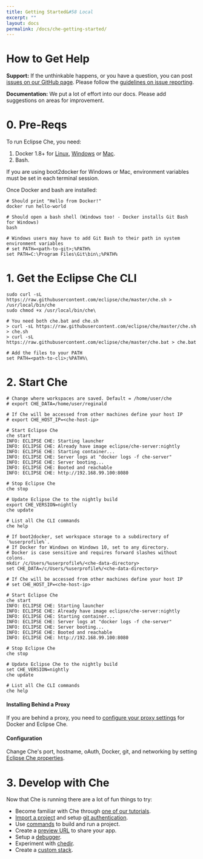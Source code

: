 ```yaml
---
title: Getting Started&#58 Local
excerpt: ""
layout: docs
permalink: /docs/che-getting-started/
---
```

# How to Get Help  
**Support:** If the unthinkable happens, or you have a question, you can post [issues on our GitHub page](https://github.com/eclipse/che/issues). Please follow the [guidelines on issue reporting](https://github.com/eclipse/che/blob/master/CONTRIBUTING.md).

**Documentation:** We put a lot of effort into our docs. Please add suggestions on areas for improvement.
# 0. Pre-Reqs  
To run Eclipse Che, you need:
1. Docker 1.8+ for [Linux](https://docs.docker.com/engine/installation/), [Windows](https://docs.docker.com/engine/installation/windows/) or [Mac](https://docs.docker.com/engine/installation/mac/).
2. Bash.

If you are using boot2docker for Windows or Mac, environment variables must be set in each terminal session.

Once Docker and bash are installed:
```shell  
# Should print "Hello from Docker!"
docker run hello-world

# Should open a bash shell (Windows too! - Docker installs Git Bash for Windows)
bash

# Windows users may have to add Git Bash to their path in system environment variables
# set PATH=<path-to-git>;%PATH%
set PATH=C:\Program Files\Git\bin\;%PATH%
```

# 1. Get the Eclipse Che CLI  

```shell  
sudo curl -sL https://raw.githubusercontent.com/eclipse/che/master/che.sh > /usr/local/bin/che
sudo chmod +x /usr/local/bin/che\
```

```shell  
# You need both che.bat and che.sh
> curl -sL https://raw.githubusercontent.com/eclipse/che/master/che.sh > che.sh
> curl -sL https://raw.githubusercontent.com/eclipse/che/master/che.bat > che.bat

# Add the files to your PATH
set PATH=<path-to-cli>;%PATH%\
```

# 2. Start Che  

```shell  
# Change where workspaces are saved. Default = /home/user/che
# export CHE_DATA=/home/user/reginald

# If Che will be accessed from other machines define your host IP
# export CHE_HOST_IP=<che-host-ip>

# Start Eclipse Che
che start
INFO: ECLIPSE CHE: Starting launcher
INFO: ECLIPSE CHE: Already have image eclipse/che-server:nightly
INFO: ECLIPSE CHE: Starting container...
INFO: ECLIPSE CHE: Server logs at "docker logs -f che-server"
INFO: ECLIPSE CHE: Server booting...
INFO: ECLIPSE CHE: Booted and reachable
INFO: ECLIPSE CHE: http://192.168.99.100:8080

# Stop Eclipse Che
che stop

# Update Eclipse Che to the nightly build
export CHE_VERSION=nightly
che update

# List all Che CLI commands
che help
```

```shell  
# If boot2docker, set workspace storage to a subdirectory of `%userprofile%`.
# If Docker for Windows on Windows 10, set to any directory.
# Docker is case sensitive and requires forward slashes without colons.
mkdir /c/Users/%userprofile%/<che-data-directory>
set CHE_DATA=/c/Users/%userprofile%/<che-data-directory>

# If Che will be accessed from other machines define your host IP
# set CHE_HOST_IP=<che-host-ip>

# Start Eclipse Che
che start
INFO: ECLIPSE CHE: Starting launcher
INFO: ECLIPSE CHE: Already have image eclipse/che-server:nightly
INFO: ECLIPSE CHE: Starting container...
INFO: ECLIPSE CHE: Server logs at "docker logs -f che-server"
INFO: ECLIPSE CHE: Server booting...
INFO: ECLIPSE CHE: Booted and reachable
INFO: ECLIPSE CHE: http://192.168.99.100:8080

# Stop Eclipse Che
che stop

# Update Eclipse Che to the nightly build
set CHE_VERSION=nightly
che update

# List all Che CLI commands
che help
```

#### Installing Behind a Proxy
If you are behind a proxy, you need to [configure your proxy settings](https://eclipse-che.readme.io/docs/configuration-proxies) for Docker and Eclipse Che.  


#### Configuration
Change Che's port, hostname, oAuth, Docker, git, and networking by setting [Eclipse Che properties](https://eclipse-che.readme.io/docs/usage-docker#environment-variables).  


# 3. Develop with Che  
Now that Che is running there are a lot of fun things to try:
- Become familiar with Che through [one of our tutorials](https://eclipse-che.readme.io/docs/get-started-with-java-and-che).
- [Import a project](https://eclipse-che.readme.io/docs/import-a-project) and setup [git authentication](https://eclipse-che.readme.io/docs/git).
- Use [commands](https://eclipse-che.readme.io/docs/commands) to build and run a project.
- Create a [preview URL](https://eclipse-che.readme.io/docs/previews) to share your app.
- Setup a [debugger](https://eclipse-che.readme.io/docs/debug).
- Experiment with [chedir](https://dash.readme.io/project/eclipse-che/docs/getting-started-chedir).
- Create a [custom stack](https://eclipse-che.readme.io/docs/stacks).
